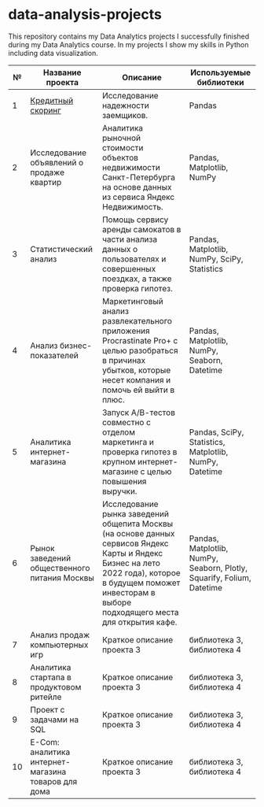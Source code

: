 # data-analysis-projects
This repository contains my Data Analytics projects I successfully finished during my Data Analytics course. In my projects I show my skills in Python including data visualization.

| **№** | **Название проекта**     | **Описание**                                                              | **Используемые библиотеки** |
|-------|--------------------------|---------------------------------------------------------------------------|------------------------------|
| 1 | [Кредитный скоринг](https://github.com/Alina-Kova/data-analysis-projects/tree/main/1.Кредитный%20скоринг)   | Исследование надежности заемщиков. | Pandas |
| 2 | Исследование объявлений о продаже квартир  | Аналитика рыночной стоимости объектов недвижимости Санкт-Петербурга на основе данных из сервиса Яндекс Недвижимость. | Pandas, Matplotlib, NumPy  |
| 3 | Статистический анализ | Помощь сервису аренды самокатов в части анализа данных о пользователях и совершенных поездках, а также проверка гипотез. | Pandas, Matplotlib, NumPy, SciPy, Statistics |
| 4 | Анализ бизнес-показателей | Маркетинговый анализ развлекательного приложения Procrastinate Pro+ с целью разобраться в причинах убытков, которые несет компания и помочь ей выйти в плюс. | Pandas, Matplotlib, NumPy, Seaborn, Datetime |
| 5 | Аналитика интернет-магазина | Запуск А/В-тестов совместно с отделом маркетинга и проверка гипотез в крупном интернет-магазине с целью повышения выручки.| Pandas, SciPy, Statistics, Matplotlib, NumPy, Datetime |
| 6 | Рынок заведений общественного питания Москвы | Исследование рынка заведений общепита Москвы (на основе данных сервисов Яндекс Карты и Яндекс Бизнес на лето 2022 года), которое в будущем поможет инвесторам в выборе подходящего места для открытия кафе. | Pandas, Matplotlib, NumPy, Seaborn, Plotly, Squarify, Folium, Datetime |
| 7 | Анализ продаж компьютерных игр | Краткое описание проекта 3                                                | библиотека 3, библиотека 4 |
| 8 | Аналитика стартапа в продуктовом ритейле | Краткое описание проекта 3                                                | библиотека 3, библиотека 4 |
| 9 | Проект с задачами на SQL | Краткое описание проекта 3                                                | библиотека 3, библиотека 4 |
| 10 | E-Com: аналитика интернет-магазина товаров для дома | Краткое описание проекта 3                                                | библиотека 3, библиотека 4 |
